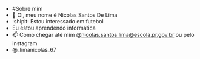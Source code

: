 - #Sobre mim
- :moyai:  Oi, meu nome é Nicolas Santos De Lima
- :shipit: Estou interessado em futebol
-  Eu estou aprendendo informática
- 📫 Como chegar até mim @nicolas.santos.lima@escola.pr.gov.br ou pelo instagram
- @_limanicolas_67
